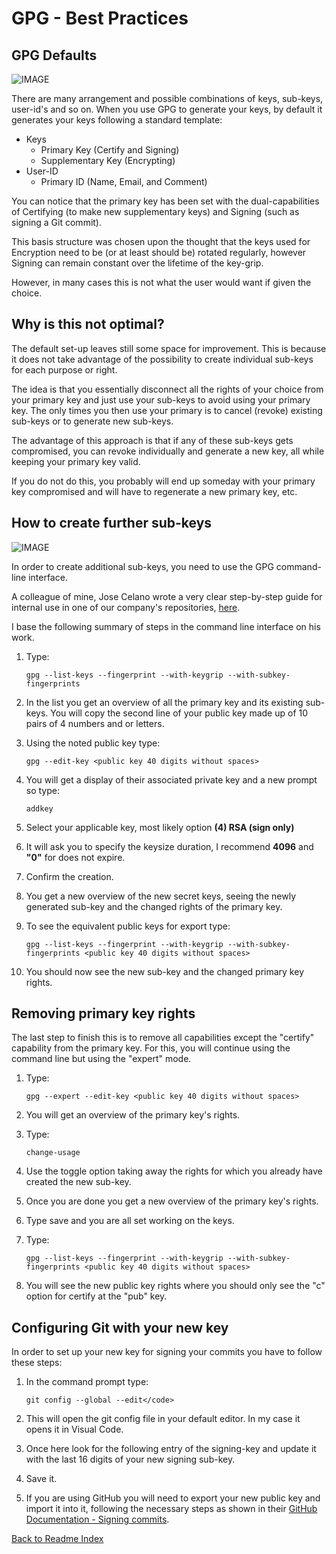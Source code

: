 # GPG - Best Practices

## GPG Defaults

![IMAGE](https://nautilus-cyberneering.de/wp-content/uploads/2022/01/gpg_gITHUB.jpg)

There are many arrangement and possible combinations of keys, sub-keys, user-id's and so on. When you use GPG to generate your keys, by default it generates your keys following a standard template:

- Keys
  - Primary Key (Certify and Signing)
  - Supplementary Key (Encrypting)
- User-ID
  - Primary ID (Name, Email, and Comment)

You can notice that the primary key has been set with the dual-capabilities of Certifying (to make new supplementary keys) and Signing (such as signing a Git commit).

This basis structure was chosen upon the thought that the keys used for Encryption need to be (or at least should be) rotated regularly, however Signing can remain constant over the lifetime of the key-grip.

However, in many cases this is not what the user would want if given the choice.

## Why is this not optimal?  

The default set-up leaves still some space for improvement. This is because it does not take advantage of the possibility to create individual sub-keys for each purpose or right.

The idea is that you essentially disconnect all the rights of your choice from your primary key and just use your sub-keys to avoid using your primary key. The only times you then use your primary is to cancel (revoke) existing sub-keys or to generate new sub-keys.

The advantage of this approach is that if any of these sub-keys gets compromised, you can revoke individually and generate a new key, all while keeping your primary key valid.

If you do not do this, you probably will end up someday with your primary key compromised and will have to regenerate a new primary key, etc.

## How to create further sub-keys

![IMAGE](https://nautilus-cyberneering.de/wp-content/uploads/2022/01/MOTHERkEY-1024x384.jpg)

In order to create additional sub-keys, you need to use the GPG command-line interface.

A colleague of mine, Jose Celano wrote a very clear step-by-step guide for internal use in one of our company's repositories, [here](https://github.com/josecelano/pygithub/blob/main/docs/how_to_create_a_subkey_for_signing.md).

I base the following summary of steps in the command line interface on his work.

1. Type:

    ```terminal
    gpg --list-keys --fingerprint --with-keygrip --with-subkey-fingerprints
    ```

2. In the list you get an overview of all the primary key and its existing sub-keys. You will copy the second line of your public key made up of 10 pairs of 4 numbers and or letters.

3. Using the noted public key type:

    ```terminal
    gpg --edit-key <public key 40 digits without spaces>
    ```

4. You will get a display of their associated private key and a new prompt so type:

    ```terminal
    addkey
    ```

5. Select your applicable key, most likely option **(4) RSA (sign only)**

6. It will ask you to specify the keysize duration, I recommend **4096** and **"0"** for does not expire.

7. Confirm the creation.

8. You get a new overview of the new secret keys, seeing the newly generated sub-key and the changed rights of the primary key.

9. To see the equivalent public keys for export type:

    ```terminal
    gpg --list-keys --fingerprint --with-keygrip --with-subkey-fingerprints <public key 40 digits without spaces>
    ```

10. You should now see the new sub-key and the changed primary key rights. 

## Removing primary key rights

The last step to finish this is to remove all capabilities except the "certify" capability from the primary key. For this, you will continue using the command line but using the "expert" mode.

1. Type:

    ```terminal
    gpg --expert --edit-key <public key 40 digits without spaces>
    ```

2. You will get an overview of the primary key's rights.

3. Type:

    ```terminal
    change-usage
    ```

4. Use the toggle option taking away the rights for which you already have created the new sub-key.

5. Once you are done you get a new overview of the primary key's rights.

6. Type save and you are all set working on the keys.

7. Type:

    ```terminal
    gpg --list-keys --fingerprint --with-keygrip --with-subkey-fingerprints <public key 40 digits without spaces>
    ```

8. You will see the new public key rights where you should only see the "c" option for certify at the "pub" key.

## Configuring Git with your new key

In order to set up your new key for signing your commits you have to follow these steps:

1. In the command prompt type:

    ```terminal
    git config --global --edit</code>
    ```

2. This will open the git config file in your default editor. In my case it opens it in Visual Code.

3. Once here look for the following entry of the signing-key and update it with the last 16 digits of your new signing sub-key.

4. Save it.

5. If you are using GitHub you will need to export your new public key and import it into it, following the necessary steps as shown in their [GitHub Documentation - Signing commits](https://docs.github.com/en/authentication/managing-commit-signature-verification/signing-commits).

[Back to Readme Index](https://github.com/Nautilus-Cyberneering/GPG-Bootcamp/blob/main/README.md)